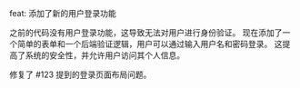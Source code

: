 feat: 添加了新的用户登录功能

之前的代码没有用户登录功能，这导致无法对用户进行身份验证。
现在添加了一个简单的表单和一个后端验证逻辑，用户可以通过输入用户名和密码登录。
这提高了系统的安全性，并允许用户访问其个人信息。

修复了 #123 提到的登录页面布局问题。
